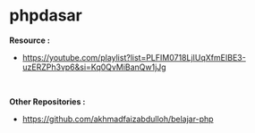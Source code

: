 # phpdasar

**Resource :**
- https://youtube.com/playlist?list=PLFIM0718LjIUqXfmEIBE3-uzERZPh3vp6&si=Kq0QvMiBanQw1jJg

<br>

**Other Repositories :**
- https://github.com/akhmadfaizabdulloh/belajar-php

